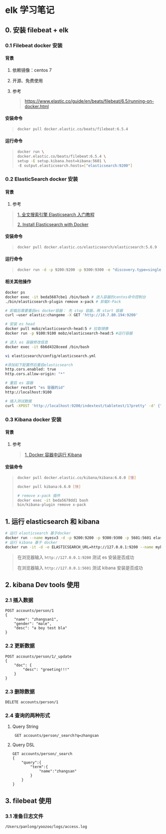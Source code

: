 # elk 学习笔记

## 0. 安装 filebeat + elk

### 0.1 Filebeat docker 安装

#### 背景

1. 依赖镜像：centos 7

2. 开源、免费使用

3. 参考

   > https://www.elastic.co/guide/en/beats/filebeat/6.5/running-on-docker.html

#### 安装命令

> ```sh
> docker pull docker.elastic.co/beats/filebeat:6.5.4
> ```

#### 运行命令

> ```sh
> docker run \
> docker.elastic.co/beats/filebeat:6.5.4 \
> setup -E setup.kibana.host=kibana:5601 \
> -E output.elasticsearch.hosts=["elasticsearch:9200"]
> ```



### 0.2 ElasticSearch docker 安装

#### 背景

1. 参考

  > [1. 全文搜索引擎 Elasticsearch 入门教程](http://www.ruanyifeng.com/blog/2017/08/elasticsearch.html)
  >
  > [2. Install Elasticsearch with Docker](https://www.elastic.co/guide/en/elasticsearch/reference/current/docker.html)

#### 安装命令

> ```sh
> docker pull docker.elastic.co/elasticsearch/elasticsearch:5.6.9
> ```

#### 运行命令

> ```sh
> docker run -d -p 9200:9200 -p 9300:9300 -e "discovery.type=single-node" docker.elastic.co/elasticsearch/elasticsearch:5.6.9
> ```

#### 相关其他操作
```sh
docker ps 
docker exec -it beda5687cbe1 /bin/bash # 进入容器的centos命令控制台
./bin/elasticsearch-plugin remove x-pack # 卸载X-Pack

# 卸载后需要重启es docker容器： 先 stop 容器，再 start 容器
curl –user elastic:changeme -X GET 'http://10.7.80.194:9200'

# 安装 es head
docker pull mobz/elasticsearch-head:5 # 拉取镜像
docker run -p 9100:9100 mobz/elasticsearch-head:5 #运行容器

# 进入 es 容器修改信息
docker exec -it 6b6d4328ceed /bin/bash

vi elasticsearch/config/elasticsearch.yml

#添加如下配置然后重启elasticsearch
http.cors.enabled: true
http.cors.allow-origin: "*"

# 重启 es 容器
docker restart "es 容器的id"
http://localhost:9100

# 插入测试数据
curl -XPOST 'http://localhost:9200/indextest/tabletest/1?pretty' -d' {"name": "张三", "timestamp":1548760056 }'
```

### 0.3 Kibana docker 安装

#### 背景

1. 参考

   > [1. Docker 容器中运行 Kibana](https://www.elastic.co/guide/cn/kibana/current/docker.html)

#### 安装命令

> ```sh
> docker pull docker.elastic.co/kibana/kibana:6.0.0 [慢]
> 
> docker pull kibana:6.6.0 [快]
> 
> # remove x-pack 插件
> docker exec -it beda5678dd1 bash
> bin/kibana-plugin remove x-pack
> ```



## 1. 运行 elasticsearch 和 kibana

```sh
# 运行 elasticsearch 基于docker
docker run --name myesv3 -d -p 9200:9200 -p 9300:9300 -p 5601:5601 elasticsearch:6.4.1
# 运行 kibana 基于 docker
docker run -it -d -e ELASTICSEARCH_URL=http://127.0.0.1:9200 --name mykibanav2 --network=container:myesv1 kibana:6.4.1

```

> 在浏览器输入 `http://127.0.0.1:9200` 测试 es 安装是否成功
>
> 在浏览器输入 `http://127.0.0.1:5601` 测试 kibana 安装是否成功

## 2. kibana Dev tools 使用

### 2.1 插入数据

```
POST accounts/person/1
{
    "name": "zhangsan1",
    "gender": "male",
    "desc": "a boy test bla"
}

```

### 2.2 更新数据

```
POST accounts/person/1/_update
{
	"doc": {
        "desc": "greeting!!!"
	}
}

```

### 2.3 删除数据

```
DELETE accounts/person/1

```

### 2.4 查询的两种形式

1. Query String

    ` GET accounts/person/_search?q=zhangsan`

2. Query DSL

    ```
    GET accounts/person/_search
    {
        "query":{
            "term":{
                "name":"zhangsan"
            }
        }
    }
    
    ```

## 3. filebeat 使用

### 3.1 准备日志文件

`/Users/panlong/yoozoo/logs/access.log`

















